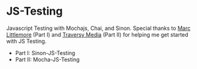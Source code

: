 # JS-Testing
Javascript Testing with Mochajs, Chai, and Sinon.
Special thanks to [Marc Littlemore](https://youtube.com/playlist?list=PLDvWRKT9Cd2gVGYd0lfXvlQKuO_6JRqlq) (Part I) and [Traversy Media](https://www.youtube.com/watch?v=MLTRHc5dk6s) (Part II) for helping me get started with JS Testing.
- Part I: Sinon-JS-Testing
- Part II: Mocha-JS-Testing
